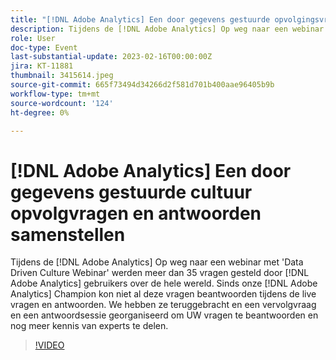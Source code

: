 ```yaml
---
title: "[!DNL Adobe Analytics] Een door gegevens gestuurde opvolgingsvraag voor cultuur samenstellen"
description: Tijdens de [!DNL Adobe Analytics] Op weg naar een webinar met 'Data Driven Culture Webinar' werden meer dan 35 vragen gesteld door [!DNL Adobe Analytics] gebruikers over de hele wereld. Sinds onze [!DNL Adobe Analytics] Champion kon niet al deze vragen beantwoorden tijdens de live vragen en antwoorden. We hebben ze teruggebracht en een vervolgvraag en een antwoordsessie georganiseerd om UW vragen te beantwoorden en nog meer kennis van experts te delen.
role: User
doc-type: Event
last-substantial-update: 2023-02-16T00:00:00Z
jira: KT-11881
thumbnail: 3415614.jpeg
source-git-commit: 665f73494d34266d2f581d701b400aae96405b9b
workflow-type: tm+mt
source-wordcount: '124'
ht-degree: 0%

---
```



# [!DNL Adobe Analytics] Een door gegevens gestuurde cultuur opvolgvragen en antwoorden samenstellen

Tijdens de [!DNL Adobe Analytics] Op weg naar een webinar met &#39;Data Driven Culture Webinar&#39; werden meer dan 35 vragen gesteld door [!DNL Adobe Analytics] gebruikers over de hele wereld. Sinds onze [!DNL Adobe Analytics] Champion kon niet al deze vragen beantwoorden tijdens de live vragen en antwoorden. We hebben ze teruggebracht en een vervolgvraag en een antwoordsessie georganiseerd om UW vragen te beantwoorden en nog meer kennis van experts te delen.

>[!VIDEO](https://video.tv.adobe.com/v/3415614/?quality=12&learn=on)
